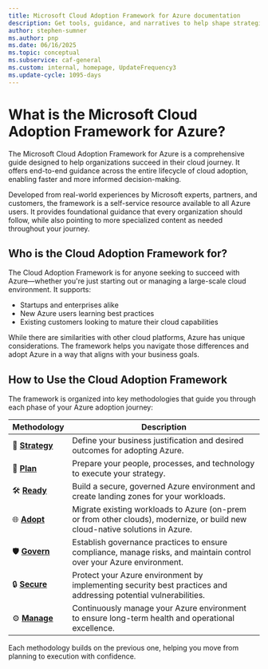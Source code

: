 ```yaml
---
title: Microsoft Cloud Adoption Framework for Azure documentation
description: Get tools, guidance, and narratives to help shape strategies and drive desired business outcomes during your cloud adoption journey.
author: stephen-sumner
ms.author: pnp
ms.date: 06/16/2025
ms.topic: conceptual
ms.subservice: caf-general
ms.custom: internal, homepage, UpdateFrequency3
ms.update-cycle: 1095-days
---
```


# What is the Microsoft Cloud Adoption Framework for Azure?

The Microsoft Cloud Adoption Framework for Azure is a comprehensive guide designed to help organizations succeed in their cloud journey. It offers end-to-end guidance across the entire lifecycle of cloud adoption, enabling faster and more informed decision-making.

Developed from real-world experiences by Microsoft experts, partners, and customers, the framework is a self-service resource available to all Azure users. It provides foundational guidance that every organization should follow, while also pointing to more specialized content as needed throughout your journey.

## Who is the Cloud Adoption Framework for?

The Cloud Adoption Framework is for anyone seeking to succeed with Azure—whether you're just starting out or managing a large-scale cloud environment. It supports:

- Startups and enterprises alike
- New Azure users learning best practices
- Existing customers looking to mature their cloud capabilities

While there are similarities with other cloud platforms, Azure has unique considerations. The framework helps you navigate those differences and adopt Azure in a way that aligns with your business goals.

## How to Use the Cloud Adoption Framework

The framework is organized into key methodologies that guide you through each phase of your Azure adoption journey:

| Methodology | Description |
|-------------|-------------|
| 🚀 [**Strategy**](https://learn.microsoft.com/en-us/azure/cloud-adoption-framework/strategy/) | Define your business justification and desired outcomes for adopting Azure. |
| 📝 [**Plan**](https://learn.microsoft.com/en-us/azure/cloud-adoption-framework/plan/) | Prepare your people, processes, and technology to execute your strategy. |
| 🛠️ [**Ready**](https://learn.microsoft.com/en-us/azure/cloud-adoption-framework/ready/) | Build a secure, governed Azure environment and create landing zones for your workloads. |
| 🌐 [**Adopt**](https://learn.microsoft.com/en-us/azure/cloud-adoption-framework/adopt/) | Migrate existing workloads to Azure (on-prem or from other clouds), modernize, or build new cloud-native solutions in Azure. |
| 🛡️ [**Govern**](https://learn.microsoft.com/en-us/azure/cloud-adoption-framework/govern/) | Establish governance practices to ensure compliance, manage risks, and maintain control over your Azure environment. |
| 🔒 [**Secure**](https://learn.microsoft.com/en-us/azure/cloud-adoption-framework/secure/) | Protect your Azure environment by implementing security best practices and addressing potential vulnerabilities. |
| ⚙️ [**Manage**](https://learn.microsoft.com/en-us/azure/cloud-adoption-framework/manage/) | Continuously manage your Azure environment to ensure long-term health and operational excellence. |

Each methodology builds on the previous one, helping you move from planning to execution with confidence.
